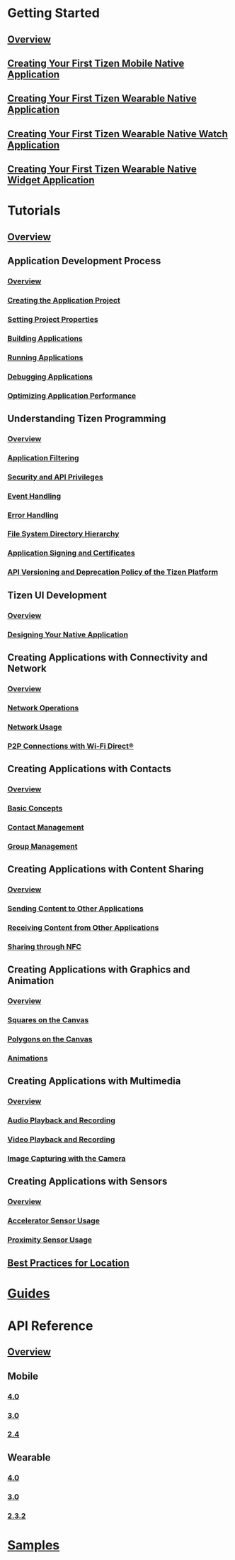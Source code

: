 # Getting Started
## [Overview](/application/native/getting-started/overview.md)
## [Creating Your First Tizen Mobile Native Application](/application/native/getting-started/mobile/first-app.md)
## [Creating Your First Tizen Wearable Native Application](/application/native/getting-started/wearable/first-app.md)
## [Creating Your First Tizen Wearable Native Watch Application](/application/native/getting-started/wearable-watch/first-app-watch.md)
## [Creating Your First Tizen Wearable Native Widget Application](/application/native/getting-started/wearable-widget/first-app-widget.md)

# Tutorials
## [Overview](/application/native/tutorials/overview.md)

## Application Development Process
### [Overview](/application/native/tutorials/process/app-dev-process.md)
### [Creating the Application Project](/application/native/tutorials/process/creating-app-project.md)
### [Setting Project Properties](/application/native/tutorials/process/setting-properties.md)
### [Building Applications](/application/native/tutorials/process/building-app.md)
### [Running Applications](/application/native/tutorials/process/running-app.md)
### [Debugging Applications](/application/native/tutorials/process/debugging-app.md)
### [Optimizing Application Performance](/application/native/tutorials/process/performance.md)

## Understanding Tizen Programming
### [Overview](/application/native/tutorials/details/details.md)
### [Application Filtering](/application/native/tutorials/details/app-filtering.md)
### [Security and API Privileges](/application/native/tutorials/details/sec-privileges.md)
### [Event Handling](/application/native/tutorials/details/event-handling.md)
### [Error Handling](/application/native/tutorials/details/error-handling.md)
### [File System Directory Hierarchy](/application/native/tutorials/details/io-overview.md)
### [Application Signing and Certificates](/application/native/tutorials/details/sign-certificate.md)
### [API Versioning and Deprecation Policy of the Tizen Platform](/application/native/tutorials/details/deprecation-policy.md)

## Tizen UI Development
### [Overview](/application/native/tutorials/ui-builder/ui-builder-overview.md)
### [Designing Your Native Application](/application/native/tutorials/ui-builder/ui-builder-app-design.md)

## Creating Applications with Connectivity and Network
### [Overview](/application/native/tutorials/feature/app-connectivity.md)
### [Network Operations](/application/native/tutorials/feature/app-connectivity-operation.md)
### [Network Usage](/application/native/tutorials/feature/app-connectivity-usage.md)
### [P2P Connections with Wi-Fi Direct&reg;](/application/native/tutorials/feature/app-connectivity-p2p.md)

## Creating Applications with Contacts
### [Overview](/application/native/tutorials/feature/app-contacts.md)
### [Basic Concepts](/application/native/tutorials/feature/app-contacts-basic.md)
### [Contact Management](/application/native/tutorials/feature/app-contacts-management.md)
### [Group Management](/application/native/tutorials/feature/app-contacts-group.md)

## Creating Applications with Content Sharing
### [Overview](/application/native/tutorials/feature/app-contentshare.md)
### [Sending Content to Other Applications](/application/native/tutorials/feature/app-contentshare-send.md)
### [Receiving Content from Other Applications](/application/native/tutorials/feature/app-contentshare-receive.md)
### [Sharing through NFC](/application/native/tutorials/feature/app-contentshare-nfc.md)

## Creating Applications with Graphics and Animation
### [Overview](/application/native/tutorials/feature/app-graphics.md)
### [Squares on the Canvas](/application/native/tutorials/feature/app-graphics-square.md)
### [Polygons on the Canvas](/application/native/tutorials/feature/app-graphics-polygon.md)
### [Animations](/application/native/tutorials/feature/app-graphics-animation.md)

## Creating Applications with Multimedia
### [Overview](/application/native/tutorials/feature/app-multimedia.md)
### [Audio Playback and Recording](/application/native/tutorials/feature/app-multimedia-audio.md)
### [Video Playback and Recording](/application/native/tutorials/feature/app-multimedia-video.md)
### [Image Capturing with the Camera](/application/native/tutorials/feature/app-multimedia-camera.md)

## Creating Applications with Sensors
### [Overview](/application/native/tutorials/feature/app-sensor.md)
### [Accelerator Sensor Usage](/application/native/tutorials/feature/app-sensor-accelerator.md)
### [Proximity Sensor Usage](/application/native/tutorials/feature/app-sensor-proximity.md)

## [Best Practices for Location](/application/native/tutorials/feature/best-practice-battery.md)

# [Guides](/application/native/guides/index.md)

# API Reference
## [Overview](/application/native/api/overview.md)
## Mobile
### [4.0](/application/native/api/mobile-4.0.md)
### [3.0](/application/native/api/mobile-3.0.md)
### [2.4](/application/native/api/mobile-2.4.md)
## Wearable
### [4.0](/application/native/api/wearable-4.0.md)
### [3.0](/application/native/api/wearable-3.0.md)
### [2.3.2](/application/native/api/wearable-2.3.2.md)

# [Samples](https://developer.tizen.org/development/sample/native)
